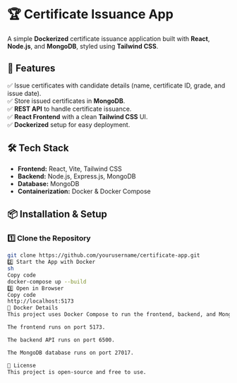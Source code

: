 # 🏆 Certificate Issuance App

A simple **Dockerized** certificate issuance application built with **React**, **Node.js**, and **MongoDB**, styled using **Tailwind CSS**.

## 🚀 Features
✅ Issue certificates with candidate details (name, certificate ID, grade, and issue date).  
✅ Store issued certificates in **MongoDB**.  
✅ **REST API** to handle certificate issuance.  
✅ **React Frontend** with a clean **Tailwind CSS** UI.  
✅ **Dockerized** setup for easy deployment.  

## 🛠 Tech Stack
- **Frontend:** React, Vite, Tailwind CSS  
- **Backend:** Node.js, Express.js, MongoDB  
- **Database:** MongoDB  
- **Containerization:** Docker & Docker Compose  

## 📦 Installation & Setup

### 1️⃣ Clone the Repository  
```sh
git clone https://github.com/yourusername/certificate-app.git
2️⃣ Start the App with Docker
sh
Copy code
docker-compose up --build
3️⃣ Open in Browser
Copy code
http://localhost:5173
🐳 Docker Details
This project uses Docker Compose to run the frontend, backend, and MongoDB services.

The frontend runs on port 5173.

The backend API runs on port 6500.

The MongoDB database runs on port 27017.

📄 License
This project is open-source and free to use.

